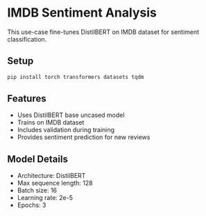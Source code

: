 # IMDB Sentiment Analysis

This use-case fine-tunes DistilBERT on IMDB dataset for sentiment classification.

## Setup
```bash
pip install torch transformers datasets tqdm
```

## Features
- Uses DistilBERT base uncased model
- Trains on IMDB dataset
- Includes validation during training
- Provides sentiment prediction for new reviews


## Model Details
- Architecture: DistilBERT
- Max sequence length: 128
- Batch size: 16
- Learning rate: 2e-5
- Epochs: 3
